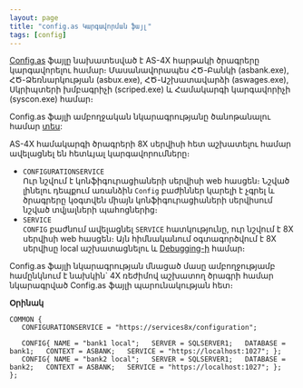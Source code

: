 ```yaml
---
layout: page
title: "config.as Կարգավորման ֆայլ" 
tags: [config]
---
```


[Config.as](https://armsoft.github.io/as4x-docs/HTM/Config_as_struct.html) ֆայլը նախատեսված է AS-4X հարթակի ծրագրերը կարգավորելու համար։ 
Մասանավորապես ՀԾ-Բանկի (asbank.exe), ՀԾ-Ձեռնարկության (asbux.exe), ՀԾ-Աշխատավարձի (aswages.exe), Սկրիպտերի խմբագրիչի (scriped.exe) և Համակարգի կարգավորիչի (syscon.exe) համար։

Config.as ֆայլի ամբողջական նկարագրությանը ծանոթանալու համար [տես](https://armsoft.github.io/as4x-docs/HTM/Config_as_struct.html):

AS-4X համակարգի ծրագրերի 8X սերվիսի հետ աշխատելու համար ավելացնել են հետևյալ կարգավորումները։ 
* `CONFIGURATIONSERVICE`  
  Ուր նշվում է կոնֆիգուրացիաների սերվիսի web հասցեն։
  Նշված լինելու դեպքում առանձին `Config` բաժիններ կարելի է չգրել և ծրագրերը կօգտվեն միայն կոնֆիգուրացիաների սերվիսում նշված տվյալների պահոցներից։
* `SERVICE`  
  `CONFIG` բաժնում ավելացնել `SERVICE` հատկությունը, ուր նշվում է 8X սերվիսի web հասցեն։
  Այն հիմնականում օգտագործվում է 8X սերվիսը local աշխատացնելու և [Debugging-ի](/src/extensions/debugging.md) համար։

Config.as ֆայլի նկարագրության մնացած մասը ամբողջությամբ համընկնում է նախկին` 4X ռեժիմով աշխատող ծրագրի համար նկարագրված Config.as ֆայլի պարունակության հետ։

**Օրինակ**

```as4x
COMMON {
   CONFIGURATIONSERVICE = "https://services8x/configuration";

   CONFIG{ NAME = "bank1 local";   SERVER = SQLSERVER1;   DATABASE = bank1;   CONTEXT = ASBANK;   SERVICE = "https://localhost:1027"; };
   CONFIG{ NAME = "bank2 local";   SERVER = SQLSERVER1;   DATABASE = bank2;   CONTEXT = ASBANK;   SERVICE = "https://localhost:1027"; };
};   
```
